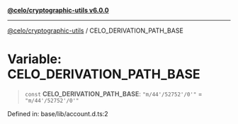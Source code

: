 [**@celo/cryptographic-utils v6.0.0**](../README.md)

***

[@celo/cryptographic-utils](../globals.md) / CELO\_DERIVATION\_PATH\_BASE

# Variable: CELO\_DERIVATION\_PATH\_BASE

> `const` **CELO\_DERIVATION\_PATH\_BASE**: `"m/44'/52752'/0'"` = `"m/44'/52752'/0'"`

Defined in: base/lib/account.d.ts:2
